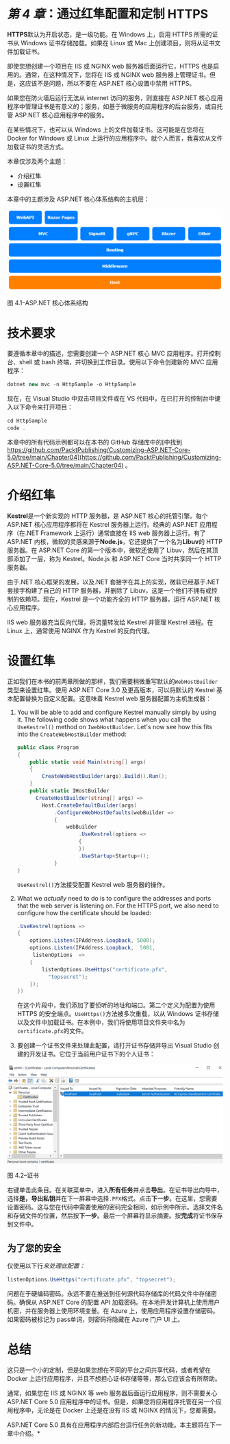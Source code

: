 # *第 4 章*：通过红隼配置和定制 HTTPS

**HTTPS**默认为开启状态，是一级功能。在 Windows 上，启用 HTTPS 所需的证书从 Windows 证书存储加载。如果在 Linux 或 Mac 上创建项目，则将从证书文件加载证书。

即使您想创建一个项目在 IIS 或 NGINX web 服务器后面运行它，HTTPS 也是启用的。通常，在这种情况下，您将在 IIS 或 NGINX web 服务器上管理证书。但是，这应该不是问题，所以不要在 ASP.NET 核心设置中禁用 HTTPS。

如果您在防火墙后运行无法从 internet 访问的服务，则直接在 ASP.NET 核心应用程序中管理证书是有意义的；服务，如基于微服务的应用程序的后台服务，或自托管 ASP.NET 核心应用程序中的服务。

在某些情况下，也可以从 Windows 上的文件加载证书。这可能是在您将在 Docker for Windows 或 Linux 上运行的应用程序中。就个人而言，我喜欢从文件加载证书的灵活方式。

本章仅涉及两个主题：

*   介绍红隼
*   设置红隼

本章中的主题涉及 ASP.NET 核心体系结构的主机层：

![Figure 4.1 – ASP.NET Core architecture ](img/Figure_4.1_B17133.jpg)

图 4.1–ASP.NET 核心体系结构

# 技术要求

要遵循本章中的描述，您需要创建一个 ASP.NET 核心 MVC 应用程序。打开控制台、shell 或 bash 终端，并切换到工作目录。使用以下命令创建新的 MVC 应用程序：

```cs
dotnet new mvc -n HttpSample -o HttpSample
```

现在，在 Visual Studio 中双击项目文件或在 VS 代码中，在已打开的控制台中键入以下命令来打开项目：

```cs
cd HttpSample
code .
```

本章中的所有代码示例都可以在本书的 GitHub 存储库中的[中找到 https://github.com/PacktPublishing/Customizing-ASP.NET-Core-5.0/tree/main/Chapter04](https://github.com/PacktPublishing/Customizing-ASP.NET-Core-5.0/tree/main/Chapter04) 。

# 介绍红隼

**Kestrel**是一个新实现的 HTTP 服务器，是 ASP.NET 核心的托管引擎。每个 ASP.NET 核心应用程序都将在 Kestrel 服务器上运行。经典的 ASP.NET 应用程序（在.NET Framework 上运行）通常直接在 IIS web 服务器上运行。有了 ASP.NET 内核，微软的灵感来源于**Node.js**，它还提供了一个名为**Libuv**的 HTTP 服务器。在 ASP.NET Core 的第一个版本中，微软还使用了 Libuv，然后在其顶部添加了一层，称为 Kestrel。Node.js 和 ASP.NET Core 当时共享同一个 HTTP 服务器。

由于.NET 核心框架的发展，以及.NET 套接字在其上的实现，微软已经基于.NET 套接字构建了自己的 HTTP 服务器，并删除了 Libuv，这是一个他们不拥有或控制的依赖项。现在，Kestrel 是一个功能齐全的 HTTP 服务器，运行 ASP.NET 核心应用程序。

IIS web 服务器充当反向代理，将流量转发给 Kestrel 并管理 Kestrel 进程。在 Linux 上，通常使用 NGINX 作为 Kestrel 的反向代理。

# 设置红隼

正如我们在本书的前两章所做的那样，我们需要稍微重写默认的`WebHostBuilder`类型来设置红隼。使用 ASP.NET Core 3.0 及更高版本，可以将默认的 Kestrel 基本配置替换为自定义配置。这意味着 Kestrel web 服务器配置为主机生成器：

1.  You will be able to add and configure Kestrel manually simply by using it. The following code shows what happens when you call the `UseKestrel()` method on `IwebHostBuilder`. Let's now see how this fits into the `CreateWebHostBuilder` method:

    ```cs
    public class Program
    {
        public static void Main(string[] args)
        {
            CreateWebHostBuilder(args).Build().Run();
        }
        public static IHostBuilder 
          CreateHostBuilder(string[] args) =>
            Host.CreateDefaultBuilder(args)
                .ConfigureWebHostDefaults(webBuilder =>
                {
                    webBuilder
                        .UseKestrel(options =>
                        {
                        })
                        .UseStartup<Startup>();
                }
    }
    ```

    `UseKestrel()`方法接受配置 Kestrel web 服务器的操作。

2.  What we *actually* need to do is to configure the addresses and ports that the web server is listening on. For the HTTPS port, we also need to configure how the certificate should be loaded:

    ```cs
    .UseKestrel(options =>
    {
        options.Listen(IPAddress.Loopback, 5000);
        options.Listen(IPAddress.Loopback,  5001,  
         listenOptions  =>
        {
            listenOptions.UseHttps("certificate.pfx", 
              "topsecret");
        });
    })
    ```

    在这个片段中，我们添加了要侦听的地址和端口。第二个定义为配置为使用 HTTPS 的安全端点。`UseHttps()`方法被多次重载，以从 Windows 证书存储以及文件中加载证书。在本例中，我们将使用项目文件夹中名为`certificate.pfx`的文件。

3.  要创建一个证书文件来处理此配置，请打开证书存储并导出 Visual Studio 创建的开发证书。它位于当前用户证书下的个人证书：

![Figure 4.2 – Certificates ](img/Figure_4.2_B17133.jpg)

图 4.2–证书

右键单击此条目。在关联菜单中，进入**所有任务**并点击**导出**。在证书导出向导中，选择**是，导出私钥**并在下一屏幕中选择`.PFX`格式。点击**下一步**。在这里，您需要设置密码。这与您在代码中需要使用的密码完全相同，如示例中所示。选择文件名和存储文件的位置，然后按**下一步**。最后一个屏幕将显示摘要。按**完成**将证书保存到文件中。

## 为了您的安全

仅使用以下行*来处理此配置：*

```cs
listenOptions.UseHttps("certificate.pfx", "topsecret");
```

问题在于硬编码密码。永远不要在推送到任何源代码存储库的代码文件中存储密码。确保从 ASP.NET Core 的配置 API 加载密码。在本地开发计算机上使用用户机密，并在服务器上使用环境变量。在 Azure 上，使用应用程序设置存储密码。如果密码被标记为 pass单词，则密码将隐藏在 Azure 门户 UI 上。

# 总结

这只是一个小的定制，但是如果您想在不同的平台之间共享代码，或者希望在 Docker 上运行应用程序，并且不想担心证书存储等等，那么它应该会有所帮助。

通常，如果您在 IIS 或 NGINX 等 web 服务器后面运行应用程序，则不需要关心 ASP.NET Core 5.0 应用程序中的证书。但是，如果您将应用程序托管在另一个应用程序中，无论是在 Docker 上还是在没有 IIS 或 NGINX 的情况下，您都需要。

ASP.NET Core 5.0 具有在应用程序内部后台运行任务的新功能。本主题将在下一章中介绍。*